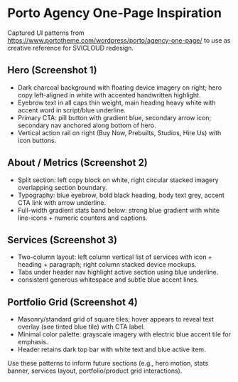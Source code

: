 # Porto Agency One-Page Inspiration

Captured UI patterns from https://www.portotheme.com/wordpress/porto/agency-one-page/ to use as creative reference for SVICLOUD redesign.

## Hero (Screenshot 1)
- Dark charcoal background with floating device imagery on right; hero copy left-aligned in white with accented handwritten highlight.
- Eyebrow text in all caps thin weight, main heading heavy white with accent word in script/blue underline.
- Primary CTA: pill button with gradient blue, secondary arrow icon; secondary nav anchored along bottom of hero.
- Vertical action rail on right (Buy Now, Prebuilts, Studios, Hire Us) with icon buttons.

## About / Metrics (Screenshot 2)
- Split section: left copy block on white, right circular stacked imagery overlapping section boundary.
- Typography: blue eyebrow, bold black heading, body text grey, accent CTA link with arrow underline.
- Full-width gradient stats band below: strong blue gradient with white line-icons + numeric counters and captions.

## Services (Screenshot 3)
- Two-column layout: left column vertical list of services with icon + heading + paragraph; right column stacked device mockups.
- Tabs under header nav highlight active section using blue underline.
- consistent generous whitespace and subtle blue accent lines.

## Portfolio Grid (Screenshot 4)
- Masonry/standard grid of square tiles; hover appears to reveal text overlay (see tinted blue tile) with CTA label.
- Minimal color palette: grayscale imagery with electric blue accent tile for emphasis.
- Header retains dark top bar with white text and blue active item.

Use these patterns to inform future sections (e.g., hero motion, stats banner, services layout, portfolio/product grid interactions).

